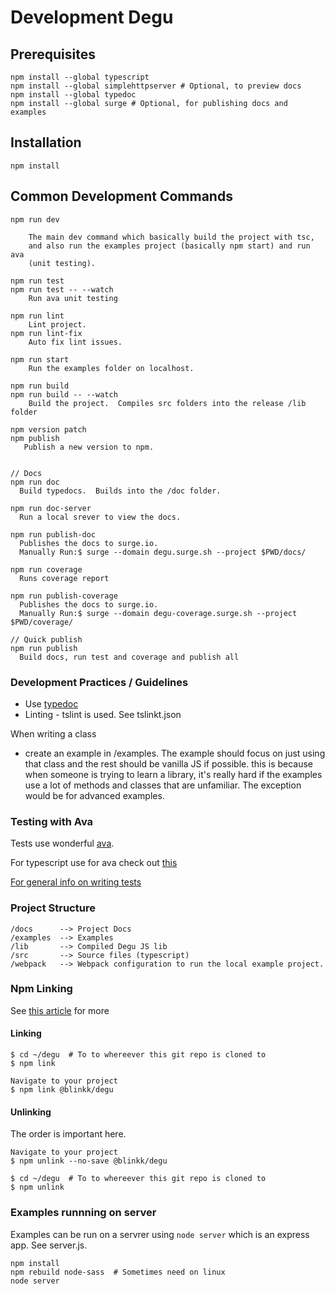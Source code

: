 # Development Degu


## Prerequisites
```
npm install --global typescript
npm install --global simplehttpserver # Optional, to preview docs
npm install --global typedoc
npm install --global surge # Optional, for publishing docs and examples
```

## Installation
```
npm install
```

## Common Development Commands
```
npm run dev

    The main dev command which basically build the project with tsc,
    and also run the examples project (basically npm start) and run ava
    (unit testing).

npm run test
npm run test -- --watch
    Run ava unit testing

npm run lint
    Lint project.
npm run lint-fix
    Auto fix lint issues.

npm run start
    Run the examples folder on localhost.

npm run build
npm run build -- --watch
    Build the project.  Compiles src folders into the release /lib folder

npm version patch
npm publish
   Publish a new version to npm.


// Docs
npm run doc
  Build typedocs.  Builds into the /doc folder.

npm run doc-server
  Run a local srever to view the docs.

npm run publish-doc
  Publishes the docs to surge.io.
  Manually Run:$ surge --domain degu.surge.sh --project $PWD/docs/

npm run coverage
  Runs coverage report

npm run publish-coverage
  Publishes the docs to surge.io.
  Manually Run:$ surge --domain degu-coverage.surge.sh --project $PWD/coverage/

// Quick publish
npm run publish
  Build docs, run test and coverage and publish all

```


### Development Practices / Guidelines

- Use [typedoc](https://typedoc.org/guides/doccomments/)
- Linting - tslint is used.  See tslinkt.json

When writing a class
- create an example in /examples.  The example should focus on just using that
  class and the rest should be vanilla JS if possible.  this is because when
  someone is trying to learn a library, it's really hard if the examples use a
  lot of methods and classes that are unfamiliar.  The exception would be
  for advanced examples.


### Testing with Ava
Tests use wonderful [ava](https://github.com/avajs/ava).

For typescript use for ava check out [this](https://github.com/avajs/ava/blob/master/docs/recipes/typescript.md)

[For general info on writing tests](https://github.com/avajs/ava/blob/master/docs/01-writing-tests.md)



### Project Structure
```
/docs      --> Project Docs
/examples  --> Examples
/lib       --> Compiled Degu JS lib
/src       --> Source files (typescript)
/webpack   --> Webpack configuration to run the local example project.
```


### Npm Linking

See [this article](https://dev.to/erinbush/npm-linking-and-unlinking-2h) for more

#### Linking

```
$ cd ~/degu  # To to whereever this git repo is cloned to
$ npm link

Navigate to your project
$ npm link @blinkk/degu

```
#### Unlinking
The order is important here.
```
Navigate to your project
$ npm unlink --no-save @blinkk/degu

$ cd ~/degu  # To to whereever this git repo is cloned to
$ npm unlink
```


### Examples runnning on server
Examples can be run on a servrer using `node server` which is an express
app.   See server.js.

```
npm install
npm rebuild node-sass  # Sometimes need on linux
node server
```
